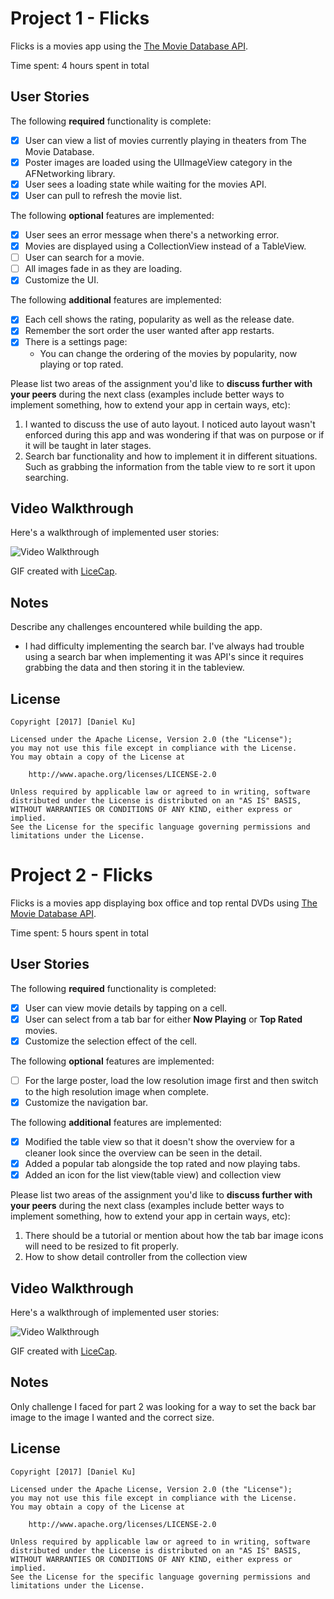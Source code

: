 # Project 1 - Flicks

Flicks is a movies app using the [The Movie Database API](http://docs.themoviedb.apiary.io/#).

Time spent: 4 hours spent in total

## User Stories

The following **required** functionality is complete:

- [X] User can view a list of movies currently playing in theaters from The Movie Database.
- [X] Poster images are loaded using the UIImageView category in the AFNetworking library.
- [X] User sees a loading state while waiting for the movies API.
- [X] User can pull to refresh the movie list.

The following **optional** features are implemented:

- [X] User sees an error message when there's a networking error.
- [X] Movies are displayed using a CollectionView instead of a TableView.
- [ ] User can search for a movie.
- [ ] All images fade in as they are loading.
- [X] Customize the UI.

The following **additional** features are implemented:

- [X] Each cell shows the rating, popularity as well as the release date.
- [X] Remember the sort order the user wanted after app restarts.
- [X] There is a settings page:
	- You can change the ordering of the movies by popularity, now playing or top rated.

Please list two areas of the assignment you'd like to **discuss further with your peers** during the next class (examples include better ways to implement something, how to extend your app in certain ways, etc):

1. I wanted to discuss the use of auto layout. I noticed auto layout wasn't enforced during this app and was wondering if that was on purpose or if it will be taught in later stages.
2. Search bar functionality and how to implement it in different situations. Such as grabbing the information from the table view to re sort it upon searching.

## Video Walkthrough 
Here's a walkthrough of implemented user stories:

<img src='http://i.imgur.com/KkP8ZSF.gif' title='Flicks Video Walkthrough' width='' alt='Video Walkthrough' />


GIF created with [LiceCap](http://www.cockos.com/licecap/).

## Notes

Describe any challenges encountered while building the app.

- I had difficulty implementing the search bar. I've always had trouble using a search bar when implementing it was API's since it requires grabbing the data and then storing it in the tableview.

## License

    Copyright [2017] [Daniel Ku]

    Licensed under the Apache License, Version 2.0 (the "License");
    you may not use this file except in compliance with the License.
    You may obtain a copy of the License at

        http://www.apache.org/licenses/LICENSE-2.0

    Unless required by applicable law or agreed to in writing, software
    distributed under the License is distributed on an "AS IS" BASIS,
    WITHOUT WARRANTIES OR CONDITIONS OF ANY KIND, either express or implied.
    See the License for the specific language governing permissions and
    limitations under the License.



# Project 2 - Flicks

Flicks is a movies app displaying box office and top rental DVDs using [The Movie Database API](http://docs.themoviedb.apiary.io/#).

Time spent: 5 hours spent in total

## User Stories

The following **required** functionality is completed:

- [X] User can view movie details by tapping on a cell.
- [X] User can select from a tab bar for either **Now Playing** or **Top Rated** movies.
- [X] Customize the selection effect of the cell.

The following **optional** features are implemented:

- [ ] For the large poster, load the low resolution image first and then switch to the high resolution image when complete.
- [X] Customize the navigation bar.

The following **additional** features are implemented:

- [X] Modified the table view so that it doesn't show the overview for a cleaner look since the overview can be seen in the detail.
- [X] Added a popular tab alongside the top rated and now playing tabs.
- [X] Added an icon for the list view(table view) and collection view

Please list two areas of the assignment you'd like to **discuss further with your peers** during the next class (examples include better ways to implement something, how to extend your app in certain ways, etc):

1. There should be a tutorial or mention about how the tab bar image icons will need to be resized to fit properly.
2. How to show detail controller from the collection view

## Video Walkthrough 

Here's a walkthrough of implemented user stories:

<img src='http://i.imgur.com/SAEAeIj.gif' title='Video Walkthrough' width='' alt='Video Walkthrough' />

GIF created with [LiceCap](http://www.cockos.com/licecap/).

## Notes

Only challenge I faced for part 2 was looking for a way to set the back bar image to the image I wanted and the correct size.

## License

    Copyright [2017] [Daniel Ku]

    Licensed under the Apache License, Version 2.0 (the "License");
    you may not use this file except in compliance with the License.
    You may obtain a copy of the License at

        http://www.apache.org/licenses/LICENSE-2.0

    Unless required by applicable law or agreed to in writing, software
    distributed under the License is distributed on an "AS IS" BASIS,
    WITHOUT WARRANTIES OR CONDITIONS OF ANY KIND, either express or implied.
    See the License for the specific language governing permissions and
    limitations under the License.